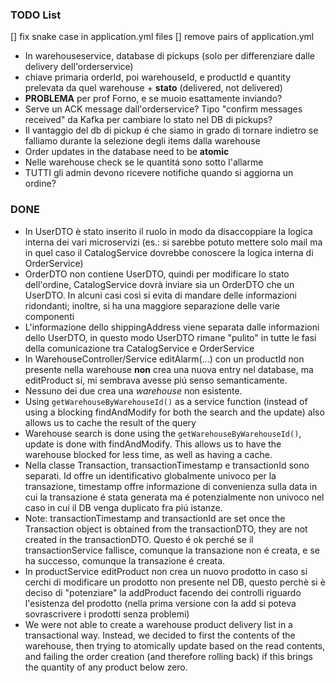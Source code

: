 ### TODO List

[] fix snake case in application.yml files
[] remove pairs of application.yml

- In warehouseservice, database di pickups (solo per differenziare dalle delivery dell'orderservice)
- chiave primaria orderId, poi warehouseId, e productId e quantity prelevata da quel warehouse + **stato** (delivered, not delivered)
- **PROBLEMA** per prof Forno, e se muoio esattamente inviando?
- Serve un ACK message dall'orderservice? Tipo "confirm messages received" da Kafka per cambiare lo stato nel DB di pickups?
- Il vantaggio del db di pickup é che siamo in grado di tornare indietro se falliamo durante la selezione degli items dalla warehouse
- Order updates in the database need to be **atomic**
- Nelle warehouse check se le quantitá sono sotto l'allarme
- TUTTI gli admin devono ricevere notifiche quando si aggiorna un ordine?

### DONE

- In UserDTO è stato inserito il ruolo in modo da disaccoppiare la logica interna dei vari microservizi (es.: si sarebbe potuto mettere solo mail ma in quel caso il CatalogService dovrebbe conoscere la logica interna di OrderService)
- OrderDTO non contiene UserDTO, quindi per modificare lo stato dell'ordine, CatalogService dovrà inviare sia un OrderDTO che un UserDTO. In alcuni casi così si evita di mandare delle informazioni ridondanti; inoltre, si ha una maggiore separazione delle varie componenti
- L'informazione dello shippingAddress viene separata dalle informazioni dello UserDTO, in questo modo UserDTO rimane "pulito" in tutte le fasi della comunicazione tra CatalogService e OrderService 
- In WarehouseController/Service editAlarm(...) con un productId non presente nella warehouse **non** crea una nuova entry nel database, ma editProduct sí, mi sembrava avesse piú senso semanticamente.
- Nessuno dei due crea una *warehouse* non esistente.
- Using `getWarehouseByWarehouseId()` as a service function (instead of using a blocking findAndModify for both the search and the update) also allows us to cache the result of the query 
- Warehouse search is done using the `getWarehouseByWarehouseId()`, update is done with findAndModify. This allows us to have the warehouse blocked for less time, as well as having a cache.
- Nella classe Transaction, transactionTimestamp e transactionId sono separati. Id offre un identificativo globalmente univoco per la transazione, timestamp offre informazione di convenienza sulla data in cui la transazione é stata generata ma é potenzialmente non univoco nel caso in cui il DB venga duplicato fra piú istanze.
- Note: transactionTimestamp and transactionId are set once the Transaction object is obtained from the transactionDTO, they are not created in the transactionDTO. Questo é ok perché se il transactionService fallisce, comunque la transazione non é creata, e se ha successo, comunque la transazione é creata.
- In productService editProduct non crea un nuovo prodotto in caso si cerchi di modificare un prodotto non presente nel DB, questo perchè si è deciso di "potenziare" la addProduct facendo dei controlli riguardo l'esistenza del prodotto (nella prima versione con la add si poteva sovrascrivere i prodotti senza problemi)
- We were not able to create a warehouse product delivery list in a transactional way. Instead, we decided to first the contents of the warehouse, then trying to atomically update based on the read contents, and failing the order creation (and therefore rolling back) if this brings the quantity of any product below zero.